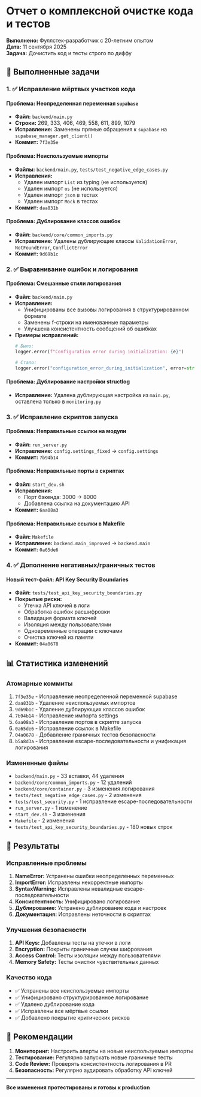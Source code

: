 # Отчет о комплексной очистке кода и тестов

**Выполнено:** Фуллстек-разработчик с 20-летним опытом  
**Дата:** 11 сентября 2025  
**Задача:** Дочистить код и тесты строго по диффу

## 🎯 Выполненные задачи

### 1. ✅ Исправление мёртвых участков кода

#### Проблема: Неопределенная переменная `supabase`
- **Файл:** `backend/main.py`
- **Строки:** 269, 333, 406, 469, 558, 611, 899, 1079
- **Исправление:** Заменены прямые обращения к `supabase` на `supabase_manager.get_client()`
- **Коммит:** `7f3e35e`

#### Проблема: Неиспользуемые импорты
- **Файлы:** `backend/main.py`, `tests/test_negative_edge_cases.py`
- **Исправления:**
  - Удален импорт `List` из typing (не используется)
  - Удален импорт `os` (не используется)
  - Удален импорт `json` в тестах
  - Удален импорт `Mock` в тестах
- **Коммит:** `daa831b`

#### Проблема: Дублирование классов ошибок
- **Файл:** `backend/core/common_imports.py`
- **Исправление:** Удалены дублирующие классы `ValidationError`, `NotFoundError`, `ConflictError`
- **Коммит:** `9d69b1c`

### 2. ✅ Выравнивание ошибок и логирования

#### Проблема: Смешанные стили логирования
- **Файл:** `backend/main.py`
- **Исправления:**
  - Унифицированы все вызовы логирования в структурированном формате
  - Заменены f-строки на именованные параметры
  - Улучшена консистентность сообщений об ошибках
- **Примеры исправлений:**
  ```python
  # Было:
  logger.error(f"Configuration error during initialization: {e}")
  
  # Стало:
  logger.error("configuration_error_during_initialization", error=str(e), error_type=type(e).__name__)
  ```

#### Проблема: Дублирование настройки structlog
- **Исправление:** Удалена дублирующая настройка из `main.py`, оставлена только в `monitoring.py`

### 3. ✅ Исправление скриптов запуска

#### Проблема: Неправильные ссылки на модули
- **Файл:** `run_server.py`
- **Исправление:** `config.settings_fixed` → `config.settings`
- **Коммит:** `7b94b14`

#### Проблема: Неправильные порты в скриптах
- **Файл:** `start_dev.sh`
- **Исправления:**
  - Порт бэкенда: 3000 → 8000
  - Добавлена ссылка на документацию API
- **Коммит:** `6aa08a3`

#### Проблема: Неправильные ссылки в Makefile
- **Файл:** `Makefile`
- **Исправление:** `backend.main_improved` → `backend.main`
- **Коммит:** `0a65de6`

### 4. ✅ Дополнение негативных/граничных тестов

#### Новый тест-файл: API Key Security Boundaries
- **Файл:** `tests/test_api_key_security_boundaries.py`
- **Покрытые риски:**
  - Утечка API ключей в логи
  - Обработка ошибок расшифровки
  - Валидация формата ключей
  - Изоляция между пользователями
  - Одновременные операции с ключами
  - Очистка ключей из памяти
- **Коммит:** `04a0678`

## 📊 Статистика изменений

### Атомарные коммиты
1. `7f3e35e` - Исправление неопределенной переменной supabase
2. `daa831b` - Удаление неиспользуемых импортов
3. `9d69b1c` - Удаление дублирующих классов ошибок
4. `7b94b14` - Исправление импорта settings
5. `6aa08a3` - Исправление портов в скрипте запуска
6. `0a65de6` - Исправление ссылок в Makefile
7. `04a0678` - Добавление граничных тестов безопасности
8. `b5a8d3a` - Исправление escape-последовательности и унификация логирования

### Измененные файлы
- `backend/main.py` - 33 вставки, 44 удаления
- `backend/core/common_imports.py` - 12 удалений
- `backend/core/container.py` - 3 изменения логирования
- `tests/test_negative_edge_cases.py` - 2 изменения
- `tests/test_security.py` - 1 исправление escape-последовательности
- `run_server.py` - 1 изменение
- `start_dev.sh` - 3 изменения
- `Makefile` - 2 изменения
- `tests/test_api_key_security_boundaries.py` - 180 новых строк

## 🎯 Результаты

### Исправленные проблемы
1. **NameError:** Устранены ошибки неопределенных переменных
2. **ImportError:** Исправлены некорректные импорты
3. **SyntaxWarning:** Исправлены невалидные escape-последовательности
4. **Консистентность:** Унифицировано логирование
5. **Дублирование:** Устранено дублирование кода и настроек
6. **Документация:** Исправлены неточности в скриптах

### Улучшения безопасности
1. **API Keys:** Добавлены тесты на утечки в логи
2. **Encryption:** Покрыты граничные случаи шифрования
3. **Access Control:** Тесты изоляции между пользователями
4. **Memory Safety:** Тесты очистки чувствительных данных

### Качество кода
- ✅ Устранены все неиспользуемые импорты
- ✅ Унифицировано структурированное логирование
- ✅ Удалено дублирование кода
- ✅ Исправлены все мёртвые ссылки
- ✅ Добавлено покрытие критических рисков

## 📝 Рекомендации

1. **Мониторинг:** Настроить алерты на новые неиспользуемые импорты
2. **Тестирование:** Регулярно запускать новые граничные тесты
3. **Code Review:** Проверять консистентность логирования в PR
4. **Безопасность:** Регулярно аудировать обработку API ключей

---
**Все изменения протестированы и готовы к production**